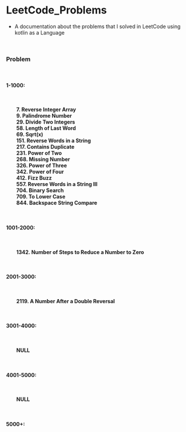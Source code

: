 # LeetCode_Problems

- A documentation about the problems that I solved in LeetCode using kotlin as a Language
<br>

**<h3>Problem</h3>**
<br>

<h4>1-1000:</h4>
<br>

&emsp;&emsp;**7. Reverse Integer Array**
<br>
&emsp;&emsp;**9. Palindrome Number**
<br>
&emsp;&emsp;**29. Divide Two Integers**
<br>
&emsp;&emsp;**58. Length of Last Word**
<br>
&emsp;&emsp;**69. Sqrt(x)**
<br>
&emsp;&emsp;**151. Reverse Words in a String**
<br>
&emsp;&emsp;**217. Contains Duplicate**
<br>
&emsp;&emsp;**231. Power of Two**
<br>
&emsp;&emsp;**268. Missing Number**
<br>
&emsp;&emsp;**326. Power of Three**
<br>
&emsp;&emsp;**342. Power of Four**
<br>
&emsp;&emsp;**412. Fizz Buzz**
<br>
&emsp;&emsp;**557. Reverse Words in a String III**
<br>
&emsp;&emsp;**704. Binary Search**
<br>
&emsp;&emsp;**709. To Lower Case**
<br>
&emsp;&emsp;**844. Backspace String Compare**

<br>

<h4>1001-2000:</h4>
<br>

&emsp;&emsp;**1342. Number of Steps to Reduce a Number to Zero**
<br>

<br>

<h4>2001-3000:</h4>
<br>

&emsp;&emsp;**2119. A Number After a Double Reversal**
<br>

<br>

<h4>3001-4000:</h4>
<br>

&emsp;&emsp;**NULL**

<br>

<h4>4001-5000:</h4>
<br>

&emsp;&emsp;**NULL**

<br>

<h4>5000+:</h4>
<br>

